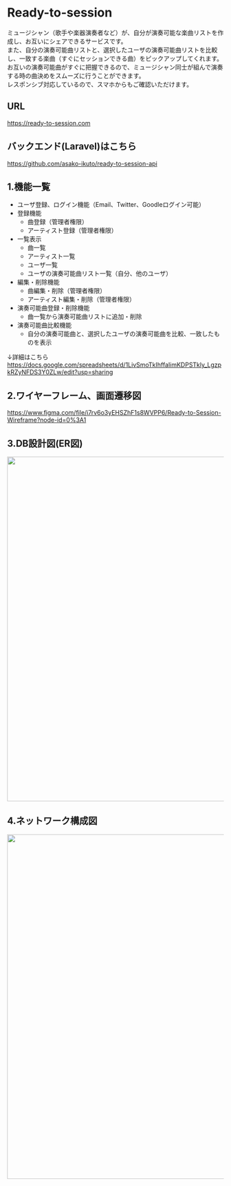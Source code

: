 # Ready-to-session

ミュージシャン（歌手や楽器演奏者など）が、自分が演奏可能な楽曲リストを作成し、お互いにシェアできるサービスです。<br>
また、自分の演奏可能曲リストと、選択したユーザの演奏可能曲リストを比較し、一致する楽曲（すぐにセッションできる曲）をピックアップしてくれます。<br>
お互いの演奏可能曲がすぐに把握できるので、ミュージシャン同士が組んで演奏する時の曲決めをスムーズに行うことができます。<br>
レスポンシブ対応しているので、スマホからもご確認いただけます。

## URL
https://ready-to-session.com <br>

## バックエンド(Laravel)はこちら
https://github.com/asako-ikuto/ready-to-session-api

## 1.機能一覧
- ユーザ登録、ログイン機能（Email、Twitter、Goodleログイン可能）
- 登録機能
  - 曲登録（管理者権限）
  - アーティスト登録（管理者権限）
- 一覧表示
  - 曲一覧
  - アーティスト一覧
  - ユーザ一覧
  - ユーザの演奏可能曲リスト一覧（自分、他のユーザ）
- 編集・削除機能
  - 曲編集・削除（管理者権限）
  - アーティスト編集・削除（管理者権限）
- 演奏可能曲登録・削除機能
  - 曲一覧から演奏可能曲リストに追加・削除
- 演奏可能曲比較機能
  - 自分の演奏可能曲と、選択したユーザの演奏可能曲を比較、一致したものを表示

↓詳細はこちら<br>
https://docs.google.com/spreadsheets/d/1LivSmoTkIhffaIimKDPSTkly_LgzpkRZyNFDS3Y0ZLw/edit?usp=sharing

## 2.ワイヤーフレーム、画面遷移図

https://www.figma.com/file/i7rv6o3yEHSZhF1s8WVPP6/Ready-to-Session-Wireframe?node-id=0%3A1

## 3.DB設計図(ER図)

<img width="800" src="https://user-images.githubusercontent.com/59917584/194223679-378b4d63-051c-4d0b-aca5-a9cc791cd799.jpg">

## 4.ネットワーク構成図

<img width="800" src="https://user-images.githubusercontent.com/59917584/194223725-173d4d32-f6cc-489e-a7c3-c0f70e9a21c4.jpg">

